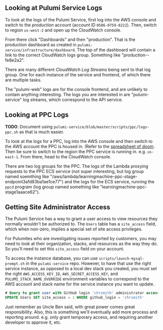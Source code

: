 ## Looking at Pulumi Service Logs

To look at the logs of the Pulumi Service, first log into the AWS console and switch to the _production_ account (account ID `0586-0759-8222`). Then, switch to region `us-west-2` and open up the CloudWatch console.

From there click "Dashboards" and then "production". That is the production dashboard as created in `pulumi-service/infrastructure/dashboard`. The top of the dashboard will contain a link to the correct CloudWatch logs group. Something like "production--fe8e2a2".

There are many different _CloudWatch Log Streams_ being sent to that log group. One for each instance of the service and frontend, of which there are multiple tasks.

The "pulumi-web" logs are for the console frontend, and are unlikely to contain anything interesting. The logs you are interested in are "pulumi-service" log streams, which correspond to the API service.

## Looking at PPC Logs

**TODO**: Document using `pulumi-service/blob/master/scripts/ppc/logs-ppc.sh` as that is much easier.

To look at the logs for a PPC, log into the AWS console and then switch to the AWS account the PPC is housed in. (Refer to the [spreadsheet of doom](https://docs.google.com/spreadsheets/d/1ASpyMHUvC1rCN_6cRP6tq1D3378YzSC0PlHzvv_G42I/edit?ts=5a1c642f#gid=0). Then be sure to switch to the region the PPC service is running in. e.g. `us-east-1`. From there, head to the CloudWatch console.

There are two log groups for the PPC. The logs of the Lambda proxying requests to the PPC ECS service (not super interesting, but log group named soemthing like "/aws/lambda/learningmachine-ppc-stage-endpoint3afd83ba1ae1ce77") and the logs for the ECS service, running the `ppcd` program (log group named something like "learningmachine-ppc-stage1aaace62").

## Getting Site Administrator Access

The Pulumi Service has a way to grant a user access to view resources they normally wouldn't be authorized to. The `Users` table has a `site_access` field, which when non-zero, implies a special set of site access privileges.

For Pulumites who are investigating issues reported by customers, you may need to look at their organization, stacks, and resources as the way they do. So you'll need to set this `site_access` field on your account.

To access the instance database, you can use `scripts/launch-mysql-prompt.sh` in the `pulumi-service` repo. However, to have that use the right service instance, as opposed to a local dev stack you created, you must set the right `AWS_ACCESS_KEY_ID`, `AWS_SECRET_ACCESS_KEY`, and `PULUMI_STACK_NAME_OVERRIDE` environment variables to correspond to the AWS account and stack name for the service instance you want to update.

```sql
# Query to grant user with GitHub login 'chrsmith' administrator access.
UPDATE Users SET site_access = 1 WHERE github_login = 'chrsmith'
```

Just remember as Uncle Ben said, with great power comes great responsibility. Also, this is something we'll eventually add more process and reporting around. e.g. only grant temporary access, and requiring another developer to approve it, etc.